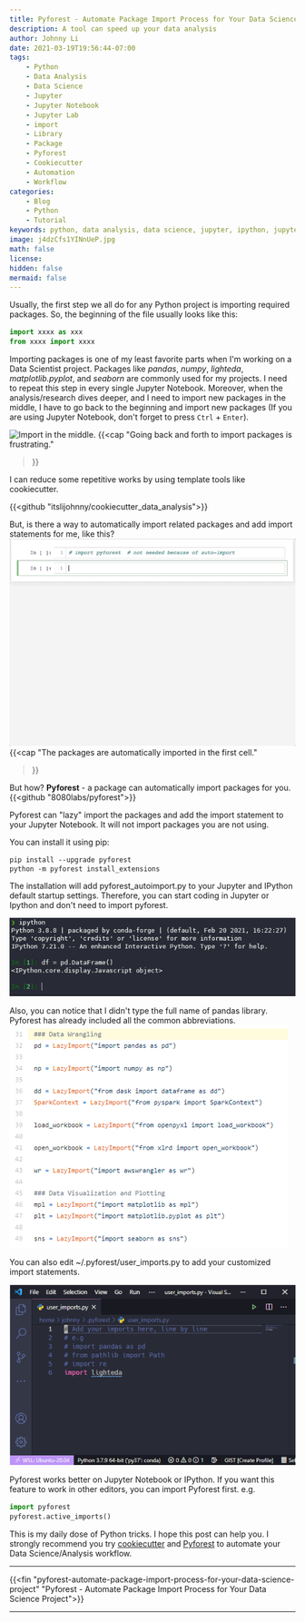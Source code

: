 ```yaml
---
title: Pyforest - Automate Package Import Process for Your Data Science Project
description: A tool can speed up your data analysis
author: Johnny Li
date: 2021-03-19T19:56:44-07:00
tags:
    - Python
    - Data Analysis
    - Data Science
    - Jupyter
    - Jupyter Notebook
    - Jupyter Lab
    - import
    - Library
    - Package
    - Pyforest
    - Cookiecutter
    - Automation
    - Workflow
categories:
    - Blog
    - Python
    - Tutorial
keywords: python, data analysis, data science, jupyter, ipython, jupyter lab, jupyter notebook, import, library, package, pyforest, cookiecutter, automation, workflow
image: j4dzCfs1YINnUeP.jpg
math: false
license: 
hidden: false
mermaid: false
---
```


Usually, the first step we all do for any Python project is importing required packages. So, the beginning of the file usually looks like this: 

```python
import xxxx as xxx
from xxxx import xxxx
```

Importing packages is one of my least favorite parts when I'm working on a Data Scientist project. Packages like *pandas*, *numpy*, *lighteda*,  *matplotlib.pyplot*, and *seaborn* are commonly used for my projects. I need to repeat this step in every single Jupyter Notebook. Moreover, when the analysis/research dives deeper, and I need to import new packages in the middle, I have to go back to the beginning and import new packages (If you are using Jupyter Notebook, don't forget to press `Ctrl` + `Enter`).


![Import in the middle. ](https://i.loli.net/2021/03/20/mle46dnAb8zsr1K.gif)
{{<cap 
"Going back and forth to import packages is frustrating."
>}}


I can reduce some repetitive works by using template tools like cookiecutter.  

{{<github "itslijohnny/cookiecutter_data_analysis">}}


But, is there a way to automatically import related packages and add import statements for me, like this?
![](https://github.com/8080labs/pyforest/raw/master/examples/assets/pyforest_demo_in_jupyter_notebook.gif)
{{<cap 
"The packages are automatically imported in the first cell."
>}}

But how? **Pyforest** - a package can automatically import packages for you.
{{<github "8080labs/pyforest">}}

Pyforest can "lazy" import the packages and add the import statement to your Jupyter Notebook. It will not import packages you are not using. 

You can install it using pip:
```shell
pip install --upgrade pyforest
python -m pyforest install_extensions
```

The installation will add pyforest_autoimport.py to your Jupyter and IPython default startup settings. Therefore, you can start coding in Jupyter or Ipython and don't need to import pyforest.

![I didn't add the statement for import pandas as pd.](pyforestdemo.png)

Also, you can notice that I didn't type the full name of pandas library. Pyforest has already included all the common abbreviations.
![Pyforest includes many import statements.](sourcecode.png)

You can also edit  ~/.pyforest/user_imports.py to add your customized import statements.

![](user_imports.png)

Pyforest works better on Jupyter Notebook or IPython. If you want this feature to work in other editors, you can import Pyforest first. e.g.
```python
import pyforest
pyforest.active_imports()
```

This is my daily dose of Python tricks. I hope this post can help you. I strongly recommend you try [cookiecutter](https://github.com/itslijohnny/cookiecutter_data_analysis) and [Pyforest](https://github.com/8080labs/pyforest) to automate your Data Science/Analysis workflow.

------------------------
{{<fin "pyforest-automate-package-import-process-for-your-data-science-project" "Pyforest - Automate Package Import Process for Your Data Science Project">}}

------------------------
